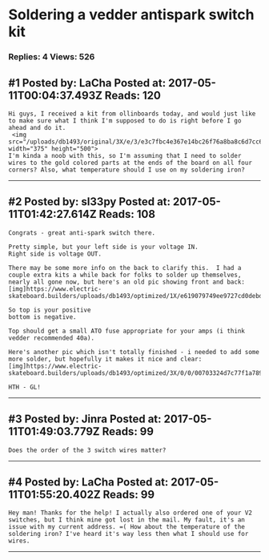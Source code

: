 # Soldering a vedder antispark switch kit

### Replies: 4 Views: 526

## \#1 Posted by: LaCha Posted at: 2017-05-11T00:04:37.493Z Reads: 120

```
Hi guys, I received a kit from ollinboards today, and would just like to make sure what I think I'm supposed to do is right before I go ahead and do it.
 <img src="/uploads/db1493/original/3X/e/3/e3c7fbc4e367e14bc26f76a8ba8c6d7cc64f7df9.jpg" width="375" height="500">
I'm kinda a noob with this, so I'm assuming that I need to solder wires to the gold colored parts at the ends of the board on all four corners? Also, what temperature should I use on my soldering iron?
```

---
## \#2 Posted by: sl33py Posted at: 2017-05-11T01:42:27.614Z Reads: 108

```
Congrats - great anti-spark switch there.

Pretty simple, but your left side is your voltage IN.
Right side is voltage OUT.

There may be some more info on the back to clarify this.  I had a couple extra kits a while back for folks to solder up themselves, nearly all gone now, but here's an old pic showing front and back:
[img]https://www.electric-skateboard.builders/uploads/db1493/optimized/1X/e619079749ee9727cd0debdafa818d90c3d9b726_1_690x480.jpg[/img]

So top is your positive
bottom is negative.

Top should get a small ATO fuse appropriate for your amps (i think vedder recommended 40a).

Here's another pic which isn't totally finished - i needed to add some more solder, but hopefully it makes it nice and clear:
[img]https://www.electric-skateboard.builders/uploads/db1493/optimized/3X/0/0/00703324d7c77f1a78966b1311666772087500d5_1_650x499.jpg[/img]

HTH - GL!
```

---
## \#3 Posted by: Jinra Posted at: 2017-05-11T01:49:03.779Z Reads: 99

```
Does the order of the 3 switch wires matter?
```

---
## \#4 Posted by: LaCha Posted at: 2017-05-11T01:55:20.402Z Reads: 99

```
Hey man! Thanks for the help! I actually also ordered one of your V2 switches, but I think mine got lost in the mail. My fault, it's an issue with my current address. =( How about the temperature of the soldering iron? I've heard it's way less then what I should use for wires.
```

---
